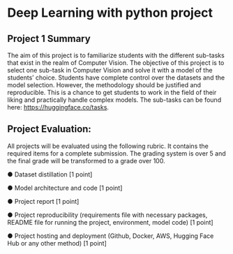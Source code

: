 # Deep Learning with python project


## Project 1 Summary

The aim of this project is to familiarize students with the different sub-tasks that exist in the
realm of Computer Vision. The objective of this project is to select one sub-task in Computer
Vision and solve it with a model of the students’ choice.
Students have complete control over the datasets and the model selection. However, the
methodology should be justified and reproducible. This is a chance to get students to work
in the field of their liking and practically handle complex models.
The sub-tasks can be found here: https://huggingface.co/tasks.

## Project Evaluation:
All projects will be evaluated using the following rubric. It contains the required items for a
complete submission. The grading system is over 5 and the final grade will be transformed to
a grade over 100.

● Dataset distillation [1 point]

● Model architecture and code [1 point]

● Project report [1 point]

● Project reproducibility (requirements file with necessary packages, README file for
running the project, environment, model code) [1 point]

● Project hosting and deployment (Github, Docker, AWS, Hugging Face Hub or any
other method) [1 point]
